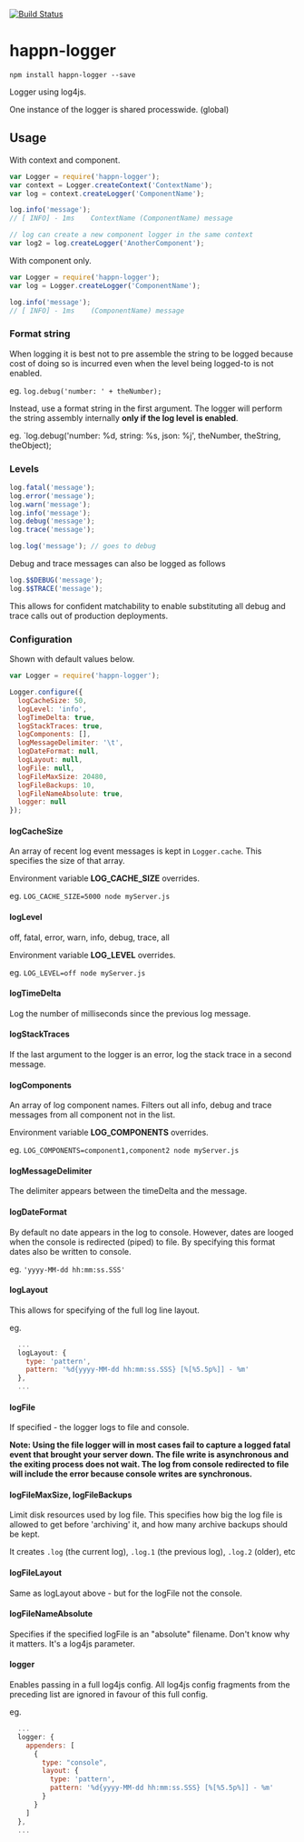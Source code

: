 [![Build Status](https://travis-ci.org/happner/happn-logger.svg?branch=master)](https://travis-ci.org/happner/happn-logger)

# happn-logger

`npm install happn-logger --save`

Logger using log4js.

One instance of the logger is shared processwide. (global)

## Usage

With context and component.

```javascript
var Logger = require('happn-logger');
var context = Logger.createContext('ContextName');
var log = context.createLogger('ComponentName');

log.info('message');
// [ INFO] - 1ms    ContextName (ComponentName) message

// log can create a new component logger in the same context
var log2 = log.createLogger('AnotherComponent');

```

With component only.

```javascript
var Logger = require('happn-logger');
var log = Logger.createLogger('ComponentName');

log.info('message');
// [ INFO] - 1ms    (ComponentName) message
```

### Format string

When logging it is best not to pre assemble the string to be logged because cost of doing so is incurred even when the level being logged-to is not enabled.

eg. `log.debug('number: ' + theNumber);`

Instead, use a format string in the first argument. The logger will perform the string assembly internally __only if the log level is enabled__.

eg. `log.debug('number: %d, string: %s, json: %j', theNumber, theString, theObject);

### Levels

```javascript
log.fatal('message');
log.error('message');
log.warn('message');
log.info('message');
log.debug('message');
log.trace('message');

log.log('message'); // goes to debug
```

Debug and trace messages can also be logged as follows

```javascript
log.$$DEBUG('message');
log.$$TRACE('message');
```

This allows for confident matchability to enable substituting all debug and trace calls out of production deployments. 

### Configuration

Shown with default values below.

```javascript
var Logger = require('happn-logger');

Logger.configure({
  logCacheSize: 50,
  logLevel: 'info',
  logTimeDelta: true,
  logStackTraces: true,
  logComponents: [],
  logMessageDelimiter: '\t',
  logDateFormat: null,
  logLayout: null,
  logFile: null,
  logFileMaxSize: 20480,
  logFileBackups: 10,
  logFileNameAbsolute: true,
  logger: null
});
```

#### logCacheSize

An array of recent log event messages is kept in `Logger.cache`. This specifies the size of that array.

Environment variable __LOG_CACHE_SIZE__ overrides.

eg. `LOG_CACHE_SIZE=5000 node myServer.js`

#### logLevel

off, fatal, error, warn, info, debug, trace, all

Environment variable __LOG_LEVEL__ overrides.

eg. `LOG_LEVEL=off node myServer.js`

#### logTimeDelta

Log the number of milliseconds since the previous log message.

#### logStackTraces

If the last argument to the logger is an error, log the stack trace in a second message.

#### logComponents

An array of log component names. Filters out all info, debug and trace messages from all component not in the list.

Environment variable __LOG_COMPONENTS__ overrides.

eg. `LOG_COMPONENTS=component1,component2 node myServer.js`

#### logMessageDelimiter

The delimiter appears between the timeDelta and the message.

#### logDateFormat

By default no date appears in the log to console. However, dates are looged when the console is redirected (piped) to file. By specifying this format dates also be written to console.

eg. `'yyyy-MM-dd hh:mm:ss.SSS'`

#### logLayout

This allows for specifying of the full log line layout. 

eg.
```javascript
  ...
  logLayout: {
    type: 'pattern',
    pattern: '%d{yyyy-MM-dd hh:mm:ss.SSS} [%[%5.5p%]] - %m'
  },
  ...
```

#### logFile

If specified - the logger logs to file and console. 

__Note: Using the file logger will in most cases fail to capture a logged fatal event that brought your server down. The file write is asynchronous and the exiting process does not wait. The log from console redirected to file will include the error because console writes are synchronous.__

#### logFileMaxSize, logFileBackups

Limit disk resources used by log file. This specifies how big the log file is allowed to get before 'archiving' it, and how many archive backups should be kept.

It creates `.log` (the current log), `.log.1` (the previous log), `.log.2` (older), etc

#### logFileLayout

Same as logLayout above - but for the logFile not the console.

#### logFileNameAbsolute

Specifies if the specified logFile is an "absolute" filename. Don't know why it matters. It's a log4js parameter.

#### logger

Enables passing in a full log4js config. All log4js config fragments from the preceding list are ignored in favour of this full config.

eg.
```javascript
  ...
  logger: {
    appenders: [
      {
        type: "console",
        layout: {
          type: 'pattern',
          pattern: '%d{yyyy-MM-dd hh:mm:ss.SSS} [%[%5.5p%]] - %m'
        }
      }
    ]
  },
  ...
```


